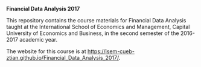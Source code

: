 **Financial Data Analysis 2017**


This repository contains the course materials for Financial Data
Analysis taught at the International School of Economics and
Management, Capital University of Economics and Business, in the
second semester of the 2016-2017 academic year.

The website for this course is at <https://isem-cueb-ztian.github.io/Financial_Data_Analysis_2017/>.
